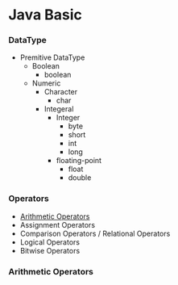 # Java Basic

### DataType

* Premitive DataType
  * Boolean
    * boolean
  * Numeric
    * Character
      * char
    * Integeral
      * Integer
        * byte
        * short
        * int
        * long
      * floating-point
        * float
        * double

### Operators
* [Arithmetic Operators](#Arithmetic-Operators)
* Assignment Operators
* Comparison Operators / Relational Operators
* Logical Operators
* Bitwise Operators

### Arithmetic Operators

